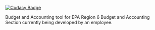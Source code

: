[![Codacy Badge](https://api.codacy.com/project/badge/Grade/dde2d423ea974b07b7a6132de0d03c15)](https://www.codacy.com/app/KarmaScripter/BudgetExecution?utm_source=github.com&amp;utm_medium=referral&amp;utm_content=KarmaScripter/BudgetExecution&amp;utm_campaign=Badge_Grade)


Budget and Accounting tool for EPA Region 6 Budget and Accounting Section currently being developed by an employee. 
